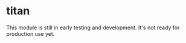 
titan
=====

This module is still in early testing and development.  It's not ready for production use yet.

